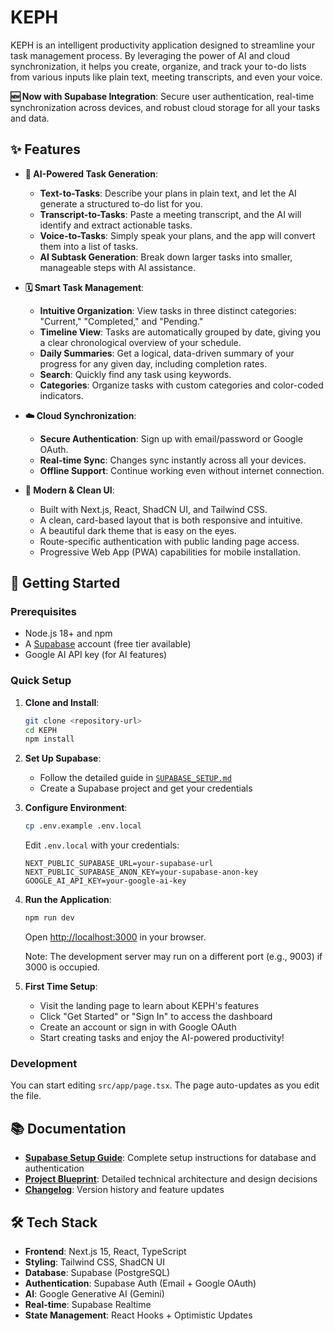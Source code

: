 # KEPH

KEPH is an intelligent productivity application designed to streamline your task management process. By leveraging the power of AI and cloud synchronization, it helps you create, organize, and track your to-do lists from various inputs like plain text, meeting transcripts, and even your voice.

**🆕 Now with Supabase Integration**: Secure user authentication, real-time synchronization across devices, and robust cloud storage for all your tasks and data.

## ✨ Features

- **🤖 AI-Powered Task Generation**:
  - **Text-to-Tasks**: Describe your plans in plain text, and let the AI generate a structured to-do list for you.
  - **Transcript-to-Tasks**: Paste a meeting transcript, and the AI will identify and extract actionable tasks.
  - **Voice-to-Tasks**: Simply speak your plans, and the app will convert them into a list of tasks.
  - **AI Subtask Generation**: Break down larger tasks into smaller, manageable steps with AI assistance.

- **🗓️ Smart Task Management**:
  - **Intuitive Organization**: View tasks in three distinct categories: "Current," "Completed," and "Pending."
  - **Timeline View**: Tasks are automatically grouped by date, giving you a clear chronological overview of your schedule.
  - **Daily Summaries**: Get a logical, data-driven summary of your progress for any given day, including completion rates.
  - **Search**: Quickly find any task using keywords.
  - **Categories**: Organize tasks with custom categories and color-coded indicators.

- **☁️ Cloud Synchronization**:
  - **Secure Authentication**: Sign up with email/password or Google OAuth.
  - **Real-time Sync**: Changes sync instantly across all your devices.
  - **Offline Support**: Continue working even without internet connection.

- **🎨 Modern & Clean UI**:
  - Built with Next.js, React, ShadCN UI, and Tailwind CSS.
  - A clean, card-based layout that is both responsive and intuitive.
  - A beautiful dark theme that is easy on the eyes.
  - Route-specific authentication with public landing page access.
  - Progressive Web App (PWA) capabilities for mobile installation.

## 🚀 Getting Started

### Prerequisites
- Node.js 18+ and npm
- A [Supabase](https://supabase.com) account (free tier available)
- Google AI API key (for AI features)

### Quick Setup

1. **Clone and Install**:
   ```bash
   git clone <repository-url>
   cd KEPH
   npm install
   ```

2. **Set Up Supabase**:
   - Follow the detailed guide in [`SUPABASE_SETUP.md`](./SUPABASE_SETUP.md)
   - Create a Supabase project and get your credentials

3. **Configure Environment**:
   ```bash
   cp .env.example .env.local
   ```
   Edit `.env.local` with your credentials:
   ```env
   NEXT_PUBLIC_SUPABASE_URL=your-supabase-url
   NEXT_PUBLIC_SUPABASE_ANON_KEY=your-supabase-anon-key
   GOOGLE_AI_API_KEY=your-google-ai-key
   ```

4. **Run the Application**:
   ```bash
   npm run dev
   ```
   Open [http://localhost:3000](http://localhost:3000) in your browser.
   
   Note: The development server may run on a different port (e.g., 9003) if 3000 is occupied.

5. **First Time Setup**:
   - Visit the landing page to learn about KEPH's features
   - Click "Get Started" or "Sign In" to access the dashboard
   - Create an account or sign in with Google OAuth
   - Start creating tasks and enjoy the AI-powered productivity!

### Development

You can start editing `src/app/page.tsx`. The page auto-updates as you edit the file.

## 📚 Documentation

- **[Supabase Setup Guide](./SUPABASE_SETUP.md)**: Complete setup instructions for database and authentication
- **[Project Blueprint](./docs/blueprint.md)**: Detailed technical architecture and design decisions
- **[Changelog](./CHANGELOG.md)**: Version history and feature updates

## 🛠️ Tech Stack

- **Frontend**: Next.js 15, React, TypeScript
- **Styling**: Tailwind CSS, ShadCN UI
- **Database**: Supabase (PostgreSQL)
- **Authentication**: Supabase Auth (Email + Google OAuth)
- **AI**: Google Generative AI (Gemini)
- **Real-time**: Supabase Realtime
- **State Management**: React Hooks + Optimistic Updates
